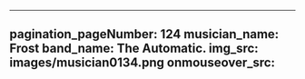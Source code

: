 ------
pagination_pageNumber: 124
musician_name: Frost
band_name: The Automatic.
img_src: images/musician0134.png
onmouseover_src: 
------